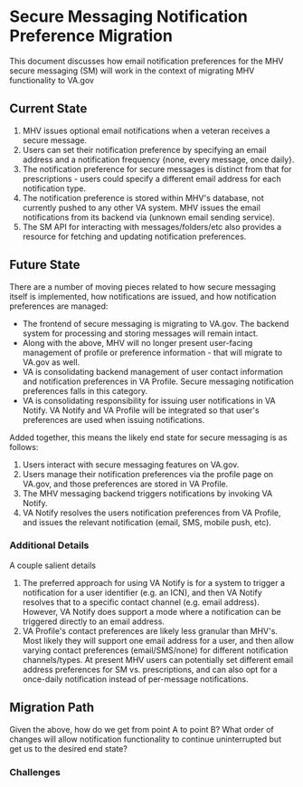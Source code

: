 # Secure Messaging Notification Preference Migration

This document discusses how email notification preferences for the MHV secure messaging (SM) will work in the context of migrating MHV functionality to VA.gov

## Current State

1. MHV issues optional email notifications when a veteran receives a secure message.
2. Users can set their notification preference by specifying an email address and a notification frequency {none, every message, once daily}. 
3. The notification preference for secure messages is distinct from that for prescriptions - users could specify a different email address for each notification type.
4. The notification preference is stored within MHV's database, not currently pushed to any other VA system. MHV issues the email notifications from its backend via (unknown email sending service).
5. The SM API for interacting with messages/folders/etc also provides a resource for fetching and updating notification preferences. 

## Future State

There are a number of moving pieces related to how secure messaging itself is implemented, how notifications are issued, and how notification preferences are managed:

* The frontend of secure messaging is migrating to VA.gov. The backend system for processing and storing messages will remain intact.
* Along with the above, MHV will no longer present user-facing management of profile or preference information - that will migrate to VA.gov as well. 
* VA is consolidating backend management of user contact information and notification preferences in VA Profile. Secure messaging notification preferences falls in this category.
* VA is consolidating responsibility for issuing user notifications in VA Notify. VA Notify and VA Profile will be integrated so that user's preferences are used when issuing notifications. 

Added together, this means the likely end state for secure messaging is as follows:

1. Users interact with secure messaging features on VA.gov.
2. Users manage their notification preferences via the profile page on VA.gov, and those preferences are stored in VA Profile.
3. The MHV messaging backend triggers notifications by invoking VA Notify.
4. VA Notify resolves the users notification preferences from VA Profile, and issues the relevant notification (email, SMS, mobile push, etc). 

### Additional Details

A couple salient details

1. The preferred approach for using VA Notify is for a system to trigger a notification for a user identifier (e.g. an ICN), and then VA Notify resolves that to a specific contact channel (e.g. email address). However, VA Notify does support a mode where a notification can be triggered directly to an email address. 
2. VA Profile's contact preferences are likely less granular than MHV's. Most likely they will support one email address for a user, and then allow varying contact preferences (email/SMS/none) for different notification channels/types. At present MHV users can potentially set different email address preferences for SM vs. prescriptions, and can also opt for a once-daily notification instead of per-message notifications. 


## Migration Path

Given the above, how do we get from point A to point B? What order of changes will allow notification functionality to continue uninterrupted but get us to the desired end state?


### Challenges
